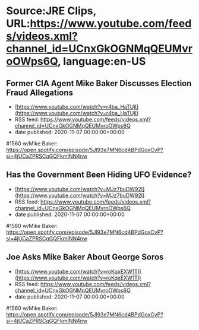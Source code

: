 # Source:JRE Clips, URL:https://www.youtube.com/feeds/videos.xml?channel_id=UCnxGkOGNMqQEUMvroOWps6Q, language:en-US

## Former CIA Agent Mike Baker Discusses Election Fraud Allegations
 - [https://www.youtube.com/watch?v=r4ba_HaTUjI](https://www.youtube.com/watch?v=r4ba_HaTUjI)
 - RSS feed: https://www.youtube.com/feeds/videos.xml?channel_id=UCnxGkOGNMqQEUMvroOWps6Q
 - date published: 2020-11-07 00:00:00+00:00

#1560 w/Mike Baker:
https://open.spotify.com/episode/5Jl93e7MN6cd4BPdGoxCvP?si=4jUCaZPRSCqGQFkmINN4nw

## Has the Government Been Hiding UFO Evidence?
 - [https://www.youtube.com/watch?v=MJz7buDW92I](https://www.youtube.com/watch?v=MJz7buDW92I)
 - RSS feed: https://www.youtube.com/feeds/videos.xml?channel_id=UCnxGkOGNMqQEUMvroOWps6Q
 - date published: 2020-11-07 00:00:00+00:00

#1560 w/Mike Baker:
https://open.spotify.com/episode/5Jl93e7MN6cd4BPdGoxCvP?si=4jUCaZPRSCqGQFkmINN4nw

## Joe Asks Mike Baker About George Soros
 - [https://www.youtube.com/watch?v=roKqxEXW1TI](https://www.youtube.com/watch?v=roKqxEXW1TI)
 - RSS feed: https://www.youtube.com/feeds/videos.xml?channel_id=UCnxGkOGNMqQEUMvroOWps6Q
 - date published: 2020-11-07 00:00:00+00:00

#1560 w/Mike Baker:
https://open.spotify.com/episode/5Jl93e7MN6cd4BPdGoxCvP?si=4jUCaZPRSCqGQFkmINN4nw


